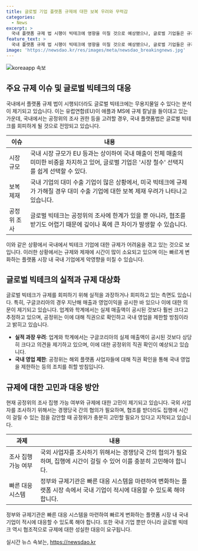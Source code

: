 ```yaml
---
title: 글로벌 기업 플랫폼 규제에 대한 보복 우려와 무력감
categories:
  - News
excerpt: >
  국내 플랫폼 규제 법 시행이 빅테크에 영향을 미칠 것으로 예상됐으나, 글로벌 기업들은 규제 회피 가능성이 높다. 국내 시장 규모와 공정위의 조사 권한을 고려할 때, 글로벌 기업은 시장 철수와 같은 선택지를 쉽게 선택할 수 있다. 또한, 국내 기업에 대한 보복 제재 우려가 나오고 있으며, 공정위의 조사에도 한계가 있다는 의견이 있다. 이에 따라 플랫폼 시장 내 국내 기업에게 악재가 될 수 있다는 우려가 제기되고 있다.
feature_text: >
  국내 플랫폼 규제 법 시행이 빅테크에 영향을 미칠 것으로 예상됐으나, 글로벌 기업들은 규제 회피 가능성이 높다. 국내 시장 규모와 공정위의 조사 권한을 고려할 때, 글로벌 기업은 시장 철수와 같은 선택지를 쉽게 선택할 수 있다. 또한, 국내 기업에 대한 보복 제재 우려가 나오고 있으며, 공정위의 조사에도 한계가 있다는 의견이 있다. 이에 따라 플랫폼 시장 내 국내 기업에게 악재가 될 수 있다는 우려가 제기되고 있다.
image: 'https://newsdao.kr/res/images/meta/newsdao_breakingnews.jpg'
---
```


<p><img src="https://newsdao.kr/res/images/meta/newsdao_breakingnews.jpg" alt="koreaapp 속보" /></p>

<h2 data-ke-size="size26">주요 규제 이슈 및 글로벌 빅테크의 대응</h2>

<p data-ke-size="size16">국내에서 플랫폼 규제 법이 시행되더라도 글로벌 빅테크에는 무용지물일 수 있다는 분석이 제기되고 있습니다. 이는 유럽연합(EU)이 애플과 MS에 규제 칼날을 들이대고 있는 가운데, 국내에서는 공정위의 조사 권한 등을 고려할 경우, 국내 플랫폼법은 글로벌 빅테크를 회피하게 될 것으로 전망되고 있습니다.</p>

<table>
    <thead>
        <tr>
            <th>이슈</th>
            <th>내용</th>
        </tr>
    </thead>
    <tbody>
        <tr>
            <td>시장 규모</td>
            <td>국내 시장 규모가 EU 등과는 상이하여 국내 매출이 전체 매출의 미미한 비중을 차지하고 있어, 글로벌 기업은 '시장 철수' 선택지를 쉽게 선택할 수 있다.</td>
        </tr>
        <tr>
            <td>보복 제재</td>
            <td>국내 기업의 대미 수출 기업이 많은 상황에서, 미국 빅테크에 규제가 가해질 경우 대미 수출 기업에 대한 보복 제재 우려가 나타나고 있습니다.</td>
        </tr>
        <tr>
            <td>공정위 조사</td>
            <td>글로벌 빅테크는 공정위의 조사에 한계가 있을 뿐 아니라, 협조를 받기도 어렵기 때문에 깊이나 폭에 큰 차이가 발생할 수 있습니다.</td>
        </tr>
    </tbody>
</table>

<p data-ke-size="size16">이와 같은 상황에서 국내에서 빅테크 기업에 대한 규제가 어려움을 겪고 있는 것으로 보입니다. 이러한 상황에서는 규제와 제재에 시간이 많이 소요되고 있으며 이는 빠르게 변화하는 플랫폼 시장 내 국내 기업에게 악영향을 미칠 수 있습니다.</p>

<h2 data-ke-size="size26">글로벌 빅테크의 실적과 규제 대상화</h2>

<p data-ke-size="size16">글로벌 빅테크가 규제를 회피하기 위해 실적을 과장하거나 회피하고 있는 측면도 있습니다. 특히, 구글코리아의 경우 지난해 매출과 영업이익을 공시한 바 있으나 이에 대한 의문이 제기되고 있습니다. 업계와 학계에서는 실제 매출액이 공시된 것보다 훨씬 크다고 추정하고 있으며, 공정위는 이에 대해 직권으로 확인하고 국내 영업을 제한할 방침이라고 밝히고 있습니다.</p>

<ul>
    <li><b>실적 과장 우려</b>: 업계와 학계에서는 구글코리아의 실제 매출액이 공시된 것보다 상당히 크다고 의견을 제기하고 있으며, 이에 대한 공정위의 직권 확인이 예상되고 있습니다.</li>
    <li><b>국내 영업 제한</b>: 공정위는 해외 플랫폼 사업자들에 대해 직권 확인을 통해 국내 영업을 제한하는 등의 조치를 취할 방침입니다.</li>
</ul>

<h2 data-ke-size="size26">규제에 대한 고민과 대응 방안</h2>

<p data-ke-size="size16">현재 공정위의 조사 집행 가능 여부와 규제에 대한 고민이 제기되고 있습니다. 국외 사업자를 조사하기 위해서는 경쟁당국 간의 협의가 필요하며, 협조를 받더라도 집행에 시간이 걸릴 수 있는 점을 감안할 때 공정위가 충분히 고민할 필요가 있다고 지적되고 있습니다.</p>

<table>
    <thead>
        <tr>
            <th>과제</th>
            <th>내용</th>
        </tr>
    </thead>
    <tbody>
        <tr>
            <td>조사 집행 가능 여부</td>
            <td>국외 사업자를 조사하기 위해서는 경쟁당국 간의 협의가 필요하며, 집행에 시간이 걸릴 수 있어 이를 충분히 고민해야 합니다.</td>
        </tr>
        <tr>
            <td>빠른 대응 시스템</td>
            <td>정부와 규제기관은 빠른 대응 시스템을 마련하여 변화하는 플랫폼 시장 속에서 국내 기업이 적시에 대응할 수 있도록 해야 합니다.</td>
        </tr>
    </tbody>
</table>

<p data-ke-size="size16">정부와 규제기관은 빠른 대응 시스템을 마련하여 빠르게 변화하는 플랫폼 시장 내 국내 기업이 적시에 대응할 수 있도록 해야 합니다. 또한 국내 기업 뿐만 아니라 글로벌 빅테크 역시 협조적으로 규제에 대한 성실한 대응이 요구됩니다.</p>
실시간 뉴스 속보는, <a href="https://newsdao.kr" rel="dofollow">https://newsdao.kr</a>


